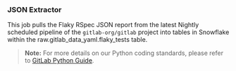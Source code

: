 ### JSON Extractor

This job pulls the Flaky RSpec JSON report from the latest Nightly scheduled pipeline of the `gitlab-org/gitlab` project into tables in Snowflake within the raw.gitlab_data_yaml.flaky_tests table.

> **Note:** For more details on our Python coding standards, please refer to [GitLab Python Guide](https://about.gitlab.com/handbook/business-technology/data-team/platform/python-guide/).